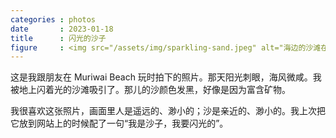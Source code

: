 ```yaml
---
categories : photos
date       : 2023-01-18
title      : 闪光的沙子
figure     : <img src="/assets/img/sparkling-sand.jpeg" alt="海边的沙滩在阳光下闪烁点点的光。">
---
```


这是我跟朋友在 <span lang="en">Muriwai Beach</span> 玩时拍下的照片。那天阳光刺眼，海风微咸。我被地上闪着光的沙滩吸引了。那儿的沙颜色发黑，好像是因为富含矿物。

我很喜欢这张照片，画面里人是遥远的、渺小的；沙是亲近的、渺小的。我上次把它放到网站上的时候配了一句“我是沙子，我要闪光的”。